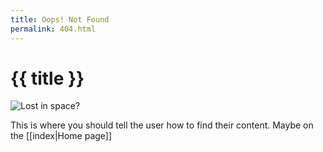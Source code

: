 ```yaml
---
title: Oops! Not Found
permalink: 404.html
---
```


# {{ title }}
![Lost in space?](https://nationalcollective.com/wp-content/uploads/2014/02/BOWIE2-copy1.jpg)

This is where you should tell the user how to find their content. Maybe on the [[index|Home page]]

